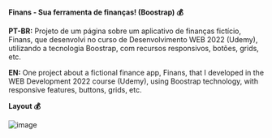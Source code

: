 **Finans - Sua ferramenta de finanças! (Boostrap)  💰**

**PT-BR:**
Projeto de um página sobre um aplicativo de finanças fictício, Finans, que desenvolvi no curso de Desenvolvimento WEB 2022 (Udemy), utilizando a tecnologia Boostrap, com recursos responsivos, botões, grids, etc.

**EN:**
One project about a fictional finance app, Finans, that I developed in the WEB Development 2022 course (Udemy), using Boostrap technology, with responsive features, buttons, grids, etc.

**Layout  💰**
 
![image](https://user-images.githubusercontent.com/118945743/209823738-373591d5-70a7-48aa-9e13-81a21cc59773.png)
